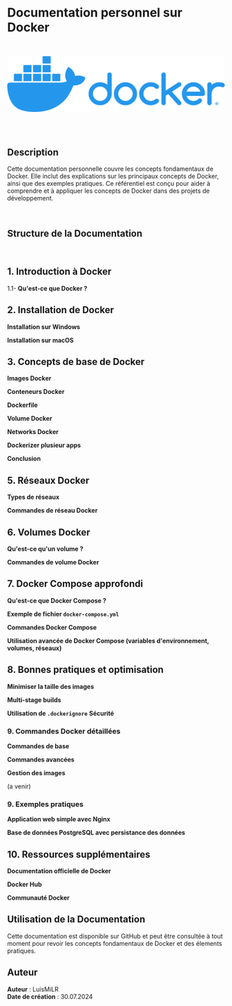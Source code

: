 # Documentation personnel sur Docker

<br/>

![Docker Logo](images/docker_logo.png)

<br/>
<br/>

## Description
Cette documentation personnelle couvre les concepts fondamentaux de Docker. Elle inclut des explications sur les principaux concepts de Docker, ainsi que des exemples pratiques. Ce référentiel est conçu pour aider à comprendre et à appliquer les concepts de Docker dans des projets de développement.

<br/>

## Structure de la Documentation

<br/>

## 1. Introduction à Docker

1.1- **Qu'est-ce que Docker ?**




## 2. Installation de Docker

 **Installation sur Windows**

 **Installation sur macOS**




## 3. Concepts de base de Docker

 **Images Docker**

 **Conteneurs Docker**

 **Dockerfile**

 **Volume Docker**

 **Networks Docker**

 **Dockerizer plusieur apps**

 **Conclusion**




## 5. Réseaux Docker

 **Types de réseaux**

 **Commandes de réseau Docker**



## 6. Volumes Docker

 **Qu'est-ce qu'un volume ?**

 **Commandes de volume Docker**



## 7. Docker Compose approfondi

 **Qu'est-ce que Docker Compose ?**

 **Exemple de fichier `docker-compose.yml`**

 **Commandes Docker Compose**

 **Utilisation avancée de Docker Compose (variables d'environnement, volumes, réseaux)**



## 8. Bonnes pratiques et optimisation

 **Minimiser la taille des images**

 **Multi-stage builds**

 **Utilisation de `.dockerignore`**
  **Sécurité**

### 9. Commandes Docker détaillées

**Commandes de base**

**Commandes avancées**

**Gestion des images**

(a venir)
### 9. Exemples pratiques

**Application web simple avec Nginx**

**Base de données PostgreSQL avec persistance des données**


## 10. Ressources supplémentaires

**Documentation officielle de Docker**

**Docker Hub**

**Communauté Docker**

## Utilisation de la Documentation
Cette documentation est disponible sur GitHub et peut être consultée à tout moment pour revoir les concepts fondamentaux de Docker et des élements pratiques.

## Auteur
**Auteur** : LuisMiLR  
**Date de création** : 30.07.2024
